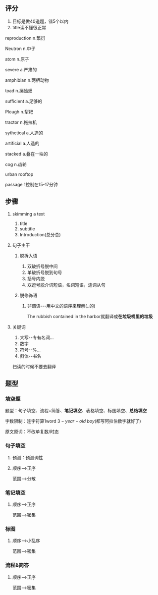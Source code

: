 ## 评分

1. 目标是做40道题，错5个以内
2. title读不懂很正常

reproduction n.繁衍

Neutron n.中子

atom n.原子

severe a.严肃的

amphibian n.两栖动物

toad n.癞蛤蟆

sufficient a.足够的

Plough n.犁耙

tractor n.拖拉机

sythetical a.人造的

artificial a.人造的

stacked a.叠在一块的

cog n.齿轮

urban rooftop 

passage 1控制在15-17分钟

## 步骤

1. skimming a text

   1. title
   2. subtitle
   3. Introduction(总分总)

2. 句子主干

   1. 脱拆入语

      1. 双破折号脱中间
      2. 单破折号脱到句号
      3. 括号内脱
      4. 双逗号脱介词短语，名词短语，连词从句

   2. 脱修饰语

      1. 非谓语---用中文的语序来理解(..的)

         The rubbish contained in the harbor就翻译成**在垃圾桶里的垃圾**

3. 关键词

   1. 大写--专有名词...
   2. 数字
   3. 符号--$\%...$
   4. 斜体--书名

   扫读的时候不要去翻译

## 题型

### 填空题

题型：句子填空、流程+简答、**笔记填空**、表格填空、标图填空、**总结填空**

字数限制：连字符算1word $3-year-old \ boy$(都写阿拉伯数字就好了)

原文原词：不改单复数/时态

### 句子填空

1. 预测：预测词性

2. 顺序-->正序

   范围-->分散

### 笔记填空

1. 顺序-->正序

   范围-->密集

### 标图

1. 顺序-->小乱序

   范围-->密集

### 流程&简答

1. 顺序-->正序

   范围-->密集

   

































